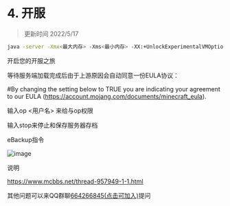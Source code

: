 # 4. 开服
> 更新时间 2022/5/17

```bash
java -server -Xmx<最大内存> -Xms<最小内存> -XX:+UnlockExperimentalVMOptions -XX:+AggressiveOpts -XX:+UseCompressedClassPointers -XX:+ParallelRefProcEnabled -XX:+DisableExplicitGC -XX:+UseCompressedOops -Dsun.rmi.dgc.server.gcInterval=3600000 -XX:+ExplicitGCInvokesConcurrent -XX:+UseG1GC -XX:G1NewSizePercent=40 -XX:G1MaxNewSizePercent=70 -XX:G1MixedGCLiveThresholdPercent=35 -XX:MaxGCPauseMillis=100 -XX:TargetSurvivorRatio=90 -XX:+AlwaysPreTouch -XX:+UseStringDeduplication -Dfml.ignorePatchDiscrepancies=true -Dfml.ignoreInvalidMinecraftCertificates=true -XX:-OmitStackTraceInFastThrow -XX:+OptimizeStringConcat -XX:+UseAdaptiveGCBoundary -XX:NewRatio=3 -Dfml.readTimeout=90 -XX:+UseFastAccessorMethods -Dusing.aikars.flags=mcflags.emc.gs -Dfml.queryResult=confirm -jar CatServer-<版本>.jar -nogui
```

开启您的开服之旅

等待服务端加载完成后由于上游原因会自动同意一份EULA协议：

#By changing the setting below to TRUE you are indicating your agreement to our EULA (https://account.mojang.com/documents/minecraft_eula).

输入op <用户名> 来给与op权限

输入stop来停止和保存服务器存档

eBackup指令

![image](https://user-images.githubusercontent.com/71167373/164968105-b7622394-1e2c-41fe-880a-888aeb5f56e4.png)

说明

https://www.mcbbs.net/thread-957949-1-1.html

其他问题可以来QQ群聊[664266845(点击可加入)](https://jq.qq.com/?_wv=1027&k=KAJoy57r)提问
